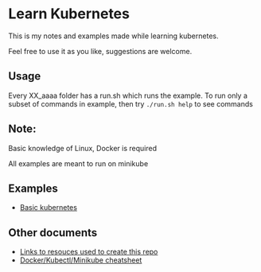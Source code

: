 # Learn Kubernetes

This is my notes and examples made while learning kubernetes. 

Feel free to use it as you like, suggestions are welcome.

## Usage

Every XX_aaaa folder has a run.sh which runs the example. To run only a subset of 
commands in example, then try `./run.sh help` to see commands
 
## Note: 

Basic knowledge of Linux, Docker is required

All examples are meant to run on minikube

## Examples
 
* [Basic kubernetes](01_kubectl)

## Other documents

* [Links to resouces used to create this repo](resources.md) 
* [Docker/Kubectl/Minikube cheatsheet](cheatsheet.md) 